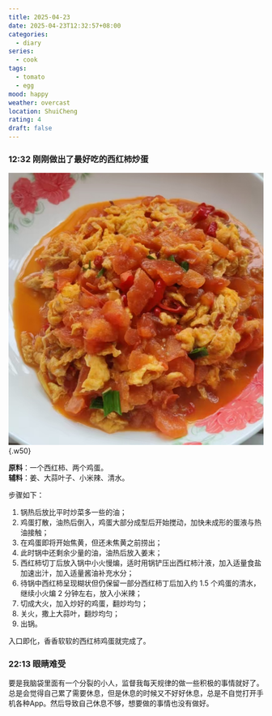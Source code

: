 ```yaml
---
title: 2025-04-23
date: 2025-04-23T12:32:57+08:00
categories:
  - diary
series:
  - cook
tags:
  - tomato
  - egg
mood: happy
weather: overcast
location: ShuiCheng
rating: 4
draft: false
---
```


### 12:32 刚刚做出了最好吃的西红柿炒蛋

![最好吃的西红柿炒蛋](../../static/images/diary/最好吃的西红柿炒蛋.png)
{.w50}

**原料**：一个西红柿、两个鸡蛋。  
**辅料**：姜、大蒜叶子、小米辣、清水。

步骤如下：
1. 锅热后放比平时炒菜多一些的油；
2. 鸡蛋打散，油热后倒入，鸡蛋大部分成型后开始搅动，加快未成形的蛋液与热油接触；
3. 在鸡蛋即将开始焦黄，但还未焦黄之前捞出；
4. 此时锅中还剩余少量的油，油热后放入姜末；
5. 西红柿切丁后放入锅中小火慢煸，适时用锅铲压出西红柿汁液，加入适量食盐加速出汁，加入适量酱油补充水分；
6. 待锅中西红柿呈现糊状但仍保留一部分西红柿丁后加入约 1.5 个鸡蛋的清水，继续小火煸 2 分钟左右，放入小米辣；
7. 切成大火，加入炒好的鸡蛋，翻炒均匀；
8. 关火，撒上大蒜叶，翻炒均匀；
9. 出锅。

入口即化，香香软软的西红柿鸡蛋就完成了。


### 22:13 眼睛难受

要是我脑袋里面有一个分裂的小人，监督我每天规律的做一些积极的事情就好了。总是会觉得自己累了需要休息，但是休息的时候又不好好休息，总是不自觉打开手机各种App。然后导致自己休息不够，想要做的事情也没有做好。